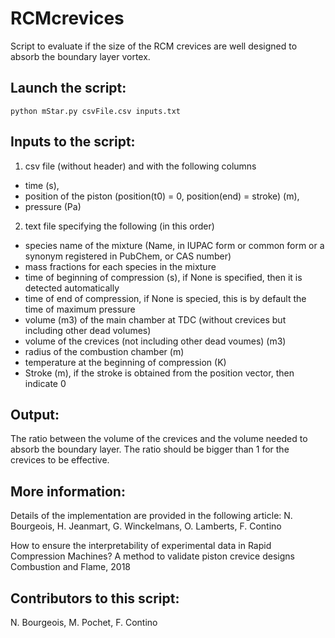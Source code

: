 # RCMcrevices
Script to evaluate if the size of the RCM crevices are well designed to absorb the boundary layer vortex.


## Launch the script: 

`python mStar.py csvFile.csv inputs.txt`

## Inputs to the script:

1. csv file (without header) and with the following columns
* time (s), 
* position of the piston (position(t0) = 0, position(end) = stroke) (m),
* pressure (Pa)
2. text file specifying the following (in this order)
* species name of the mixture (Name, in IUPAC form or common form or a synonym registered in PubChem, or CAS number)
* mass fractions for each species in the mixture
* time of beginning of compression (s), if None is specified, then it is detected automatically
* time of end of compression, if None is specied, this is by default the time of maximum pressure
* volume (m3) of the main chamber at TDC (without crevices but including other dead volumes)
* volume of the crevices (not including other dead voumes) (m3)
* radius of the combustion chamber (m)
* temperature at the beginning of compression (K)
* Stroke (m), if the stroke is obtained from the position vector, then indicate 0


## Output: 

The ratio between the volume of the crevices and the volume needed to absorb the boundary layer. The ratio should be bigger than 1 for the crevices to be effective.


## More information:

Details of the implementation are provided in the following article:
N. Bourgeois, H. Jeanmart, G. Winckelmans, O. Lamberts, F. Contino

How to ensure the interpretability of experimental data in Rapid Compression Machines? A method to validate piston crevice designs
Combustion and Flame, 2018

## Contributors to this script: 

N. Bourgeois, M. Pochet, F. Contino
